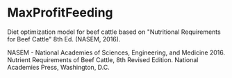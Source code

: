 # MaxProfitFeeding
Diet optimization model for beef cattle based on "Nutritional Requirements for Beef Cattle" 8th Ed. (NASEM, 2016).

NASEM - National Academies of Sciences, Engineering, and Medicine 2016. Nutrient Requirements of Beef Cattle, 8th Revised Edition. National Academies Press, Washington, D.C.
